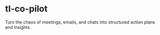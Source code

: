 # tl-co-pilot

Turn the chaos of meetings, emails, and chats into structured action plans and insights.

